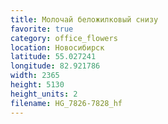 ```yaml
---
title: Молочай беложилковый снизу
favorite: true
category: office_flowers
location: Новосибирск
latitude: 55.027241
longitude: 82.921786
width: 2365
height: 5130
height_units: 2
filename: HG_7826-7828_hf
---
```

